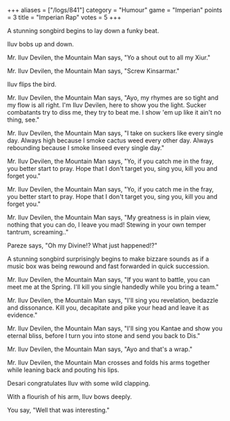 +++
aliases = ["/logs/841"]
category = "Humour"
game = "Imperian"
points = 3
title = "Imperian Rap"
votes = 5
+++

A stunning songbird begins to lay down a funky beat.

Iluv bobs up and down.

Mr. Iluv Devilen, the Mountain Man says, "Yo a shout out to all my
Xiur."

Mr. Iluv Devilen, the Mountain Man says, "Screw Kinsarmar."

Iluv flips the bird.

Mr. Iluv Devilen, the Mountain Man says, "Ayo, my rhymes are so tight
and my flow is all right. I'm Iluv Devilen, here to show you the light.
Sucker combatants try to diss me, they try to beat me. I show 'em up
like it ain't no thing, see."

Mr. Iluv Devilen, the Mountain Man says, "I take on suckers like every
single day. Always high because I smoke cactus weed every other day.
Always rebounding because I smoke linseed every single day."

Mr. Iluv Devilen, the Mountain Man says, "Yo, if you catch me in the
fray, you better start to pray. Hope that I don't target you, sing you,
kill you and forget you."

Mr. Iluv Devilen, the Mountain Man says, "Yo, if you catch me in the
fray, you better start to pray. Hope that I don't target you, sing you,
kill you and forget you."

Mr. Iluv Devilen, the Mountain Man says, "My greatness is in plain view,
nothing that you can do, I leave you mad! Stewing in your own temper
tantrum, screaming.."

Pareze says, "Oh my Divine!? What just happened!?"

A stunning songbird surprisingly begins to make bizzare sounds as if a
music box was being rewound and fast forwarded in quick succession.

Mr. Iluv Devilen, the Mountain Man says, "If you want to battle, you can
meet me at the Spring. I'll kill you single handedly while you bring a
team."

Mr. Iluv Devilen, the Mountain Man says, "I'll sing you revelation,
bedazzle and dissonance. Kill you, decapitate and pike your head and
leave it as evidence."

Mr. Iluv Devilen, the Mountain Man says, "I'll sing you Kantae and show
you eternal bliss, before I turn you into stone and send you back to
Dis."

Mr. Iluv Devilen, the Mountain Man says, "Ayo and that's a wrap."

Mr. Iluv Devilen, the Mountain Man crosses and folds his arms together
while leaning back and pouting his lips.

Desari congratulates Iluv with some wild clapping.

With a flourish of his arm, Iluv bows deeply.

You say, "Well that was interesting."